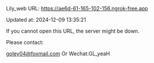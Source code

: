 Lily_web URL: https://ae6d-61-165-102-156.ngrok-free.app

Updated at: 2024-12-09 13:35:21

If you cannot open this URL, the server might be down.

Please contact: 

goley04@foxmail.com Or Wechat:GL_yeaH